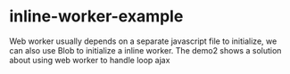 # inline-worker-example
Web worker usually depends on a separate javascript file to initialize, we can also use Blob to initialize a inline worker.
The demo2 shows a solution about using web worker to handle loop ajax